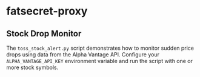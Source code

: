 # fatsecret-proxy

## Stock Drop Monitor

The `toss_stock_alert.py` script demonstrates how to monitor sudden price drops using data from the Alpha Vantage API. Configure your `ALPHA_VANTAGE_API_KEY` environment variable and run the script with one or more stock symbols.
